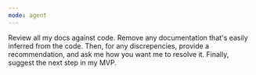 ```yaml
---
mode: agent
---
```

Review all my docs against code. Remove any documentation that's easily inferred from the code. Then, for any discrepencies, provide a recommendation, and ask me how you want me to resolve it. Finally, suggest the next step in my MVP.